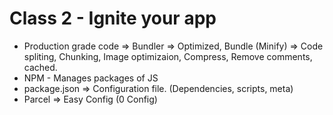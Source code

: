 # Class 2 - Ignite your app

- Production grade code => Bundler => Optimized, Bundle (Minify) => Code spliting, Chunking, Image optimizaion, Compress, Remove comments, cached.
- NPM - Manages packages of JS
- package.json => Configuration file. (Dependencies, scripts, meta)
- Parcel => Easy Config (0 Config)
